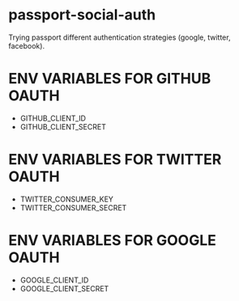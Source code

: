 # passport-social-auth
Trying passport different authentication strategies (google, twitter, facebook).

# ENV VARIABLES FOR GITHUB OAUTH
* GITHUB_CLIENT_ID
* GITHUB_CLIENT_SECRET

# ENV VARIABLES FOR TWITTER OAUTH
* TWITTER_CONSUMER_KEY
* TWITTER_CONSUMER_SECRET 

# ENV VARIABLES FOR GOOGLE OAUTH
* GOOGLE_CLIENT_ID
* GOOGLE_CLIENT_SECRET

